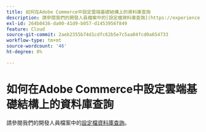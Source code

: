 ```yaml
---
title: 如何在Adobe Commerce中設定雲端基礎結構上的資料庫查詢
description: 請參閱我們的開發人員檔案中的[設定檔資料庫查詢](https://experienceleague.adobe.com/en/docs/commerce-cloud-service/user-guide/develop/storage/profile-database-queries)。
exl-id: 264b0436-da00-41d9-b057-d1453956f849
feature: Cloud
source-git-commit: 2aeb2355b74d1cdfc62b5e7c5aa04fcd0a654733
workflow-type: tm+mt
source-wordcount: '46'
ht-degree: 0%

---
```


# 如何在Adobe Commerce中設定雲端基礎結構上的資料庫查詢

請參閱我們的開發人員檔案中的[設定檔資料庫查詢](https://experienceleague.adobe.com/en/docs/commerce-cloud-service/user-guide/develop/storage/profile-database-queries)。
